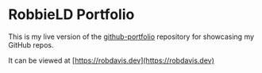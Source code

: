 # RobbieLD Portfolio
This is my live version of the [github-portfolio](https://github.com/RobbieLD/github-portfolio) repository for showcasing my GitHub repos. 

It can be viewed at [https://robdavis.dev](https://robdavis.dev)
